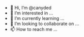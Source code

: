 - 👋 Hi, I’m @canyded
- 👀 I’m interested in ...
- 🌱 I’m currently learning ...
- 💞️ I’m looking to collaborate on ...
- 📫 How to reach me ...

<!---
canyded/canyded is a ✨ special ✨ repository because its `README.md` (this file) appears on your GitHub profile.
You can click the Preview link to take a look at your changes.
--->

